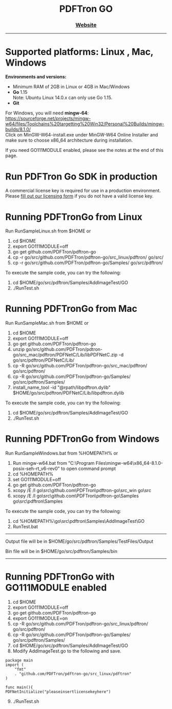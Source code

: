 <div align="center">
  
  
  <h1>PDFTron GO</h1>
  
  <p>
    
  </p>

  <h3>
    <a href="https://www.pdftron.com/documentation/go/">Website</a>
  </h3>

</div>

<hr/>

# Supported platforms: Linux , Mac, Windows <br/>

<strong>Environments and versions:</strong> <br/>
- Minimum RAM of 2GB in Linux or 4GB in Mac/Windows
- <strong>Go </strong>1.15 <br/> Note: Ubuntu Linux 14.0.x can only use Go 1.15. 
- <strong>Git</strong><br/>

For Windows, you will need <strong>mingw-64</strong>: <br/>
https://sourceforge.net/projects/mingw-w64/files/Toolchains%20targetting%20Win32/Personal%20Builds/mingw-builds/8.1.0/<br/>
Click on MinGW-W64-install.exe under MinGW-W64 Online Installer and make sure to choose x86_64 architecture during installation. <br/>

If you need GO111MODULE enabled, please see the notes at the end of this page. 

# Run PDFTron Go SDK in production
A commercial license key is required for use in a production environment. Please <a href="https://www.pdftron.com/licensing/">fill out our licensing form</a> if you do not have a valid license key. 

# Running PDFTronGo from Linux

Run RunSampleLinux.sh from $HOME or <br/>
1. cd $HOME
2. export GO111MODULE=off
3. go get github.com/PDFTron/pdftron-go
4. cp -r go/src/github.com/PDFTron/pdftron-go/src_linux/pdftron/ go/src/
5. cp -r go/src/github.com/PDFTron/pdftron-go/Samples/ go/src/pdftron/

To execute the sample code, you can try the following: <br/>
1. cd $HOME/go/src/pdftron/Samples/AddImageTest/GO
2. ./RunTest.sh 


# Running PDFTronGo from Mac

Run RunSampleMac.sh from $HOME or <br/>
1. cd $HOME
2. export GO111MODULE=off
3. go get github.com/PDFTron/pdftron-go
4. unzip go/src/github.com/PDFTron/pdtron-go/src_mac/pdftron/PDFNetC/Lib/libPDFNetC.zip -d go/src/pdftron/PDFNetC/Lib/
5. cp -R go/src/github.com/PDFTron/pdftron-go/src_mac/pdftron/ go/src/pdftron/
6. cp -R go/src/github.com/PDFTron/pdftron-go/Samples/ go/src/pdftron/Samples/
7. install_name_tool -id "@rpath/libpdftron.dylib" $HOME/go/src/pdftron/PDFNetC/Lib/libpdftron.dylib

To execute the sample code, you can try the following: <br/>
1. cd $HOME/go/src/pdftron/Samples/AddImageTest/GO
2. ./RunTest.sh 


# Running PDFTronGo from Windows 

Run RunSampleWindows.bat from %HOMEPATH% or <br/>
1. Run mingw-w64.bat from "C:\Program Files\mingw-w64\x86_64-8.1.0-posix-seh-rt_v6-rev0" to open command prompt
2. cd %HOMEPATH%
3. set GO111MODULE=off 
4. go get github.com/PDFTron/pdftron-go
5. xcopy /E /I go\src\github.com\PDFTron\pdftron-go\src_win go\src
6. xcopy /E /I go\src\github.com\PDFTron\pdftron-go\Samples go\src\pdftron\Samples

To execute the sample code, you can try the following: <br/>
1. cd %HOMEPATH%\go\src\pdftron\Samples\AddImageTest\GO  
2. RunTest.bat

<hr/>

Output file will be in $HOME/go/src/pdftron/Samples/TestFiles/Output

Bin file will be in $HOME/go/src/pdftron/Samples/bin

<hr/>

# Running PDFTronGo with GO111MODULE enabled
1. cd $HOME
2. export GO111MODULE=off
3. go get github.com/PDFTron/pdftron-go
4. export GO111MODULE=on
5. cp -R go/src/github.com/PDFTron/pdftron-go/src_linux/pdftron/ go/src/pdftron/
6. cp -R go/src/github.com/PDFTron/pdftron-go/Samples/ go/src/pdftron/Samples/
7. cd $HOME/go/src/pdftron/Samples/AddImageTest/GO
8. Modify AddImageTest.go to the following and save.
```
package main
import (
	"fmt"
	. "github.com/PDFTron/pdftron-go/src_linux/pdftron" 
)

func main(){
PDFNetInitialize("pleaseinsertlicensekeyhere")
```
9. ./RunTest.sh

